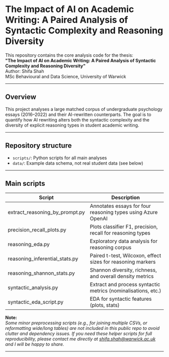 # The Impact of AI on Academic Writing: A Paired Analysis of Syntactic Complexity and Reasoning Diversity

This repository contains the core analysis code for the thesis:  
**"The Impact of AI on Academic Writing: A Paired Analysis of Syntactic Complexity and Reasoning Diversity"**  
Author: Shifa Shah  
MSc Behavioural and Data Science, University of Warwick

---

## Overview

This project analyses a large matched corpus of undergraduate psychology essays (2016–2022) and their AI-rewritten counterparts. The goal is to quantify how AI rewriting alters both the syntactic complexity and the diversity of explicit reasoning types in student academic writing.

---

## Repository structure

- `scripts/`: Python scripts for all main analyses
- `data/`: Example data schema, not real student data (see below)
---

## Main scripts

| Script                           | Description                                                  |
|-----------------------------------|--------------------------------------------------------------|
| extract_reasoning_by_prompt.py    | Annotates essays for four reasoning types using Azure OpenAI  |
| precision_recall_plots.py         | Plots classifier F1, precision, recall for reasoning types    |
| reasoning_eda.py                  | Exploratory data analysis for reasoning corpus                |
| reasoning_inferential_stats.py    | Paired t-test, Wilcoxon, effect sizes for reasoning markers   |
| reasoning_shannon_stats.py        | Shannon diversity, richness, and overall density metrics      |
| syntactic_analysis.py             | Extract and process syntactic metrics (nominalisations, etc.) |
| syntactic_eda_script.py           | EDA for syntactic features (plots, stats)                     |

**Note:**  
*Some minor preprocessing scripts (e.g., for joining multiple CSVs, or reformatting wide/long tables) are not included in this public repo to avoid clutter and dependency issues. If you need these helper scripts for full reproducibility, please contact me directly at shifa.shah@warwick.ac.uk and I will be happy to share.*

---
